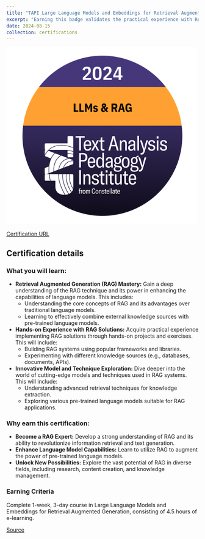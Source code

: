 ```yaml
---
title: "TAPI Large Language Models and Embeddings for Retrieval Augmented Generation"
excerpt: "Earning this badge validates the practical experience with Retrieval Augmented Generation (RAG) solutions, showcasing understanding of this innovative approach that combines pre-trained language models with external knowledge retrieval to generate highly informative and contextually relevant text.<br/><img src='/images/tapi-large-language-models-and-embeddings-for-retrieval-augmented-generation.png'>"
date: 2024-08-15
collection: certifications
---
```


![](/images/tapi-large-language-models-and-embeddings-for-retrieval-augmented-generation.png)

[Certification URL](https://www.credly.com/badges/348847ac-111a-4679-88b6-86d447b4c784/public_url)

## Certification details

### What you will learn:

* **Retrieval Augmented Generation (RAG) Mastery:**  Gain a deep understanding of the RAG technique and its power in enhancing the capabilities of language models. This includes:
    * Understanding the core concepts of RAG and its advantages over traditional language models.
    * Learning to effectively combine external knowledge sources with pre-trained language models.
* **Hands-on Experience with RAG Solutions:**  Acquire practical experience implementing RAG solutions through hands-on projects and exercises. This will include:
    * Building RAG systems using popular frameworks and libraries.
    *  Experimenting with different knowledge sources (e.g., databases, documents, APIs).
* **Innovative Model and Technique Exploration:**  Dive deeper into the world of cutting-edge models and techniques used in RAG systems. This will include:
    * Understanding advanced retrieval techniques for knowledge extraction.
    * Exploring various pre-trained language models suitable for RAG applications.

### Why earn this certification:

* **Become a RAG Expert:**  Develop a strong understanding of RAG and its ability to revolutionize information retrieval and text generation.
* **Enhance Language Model Capabilities:**  Learn to utilize RAG to augment the power of pre-trained language models.
* **Unlock New Possibilities:**  Explore the vast potential of RAG in diverse fields, including research, content creation, and knowledge management.

### Earning Criteria
Complete 1-week, 3-day course in Large Language Models and Embeddings for Retrieval Augmented Generation, consisting of 4.5 hours of e-learning.

[Source](https://www.credly.com/badges/348847ac-111a-4679-88b6-86d447b4c784/public_url)
